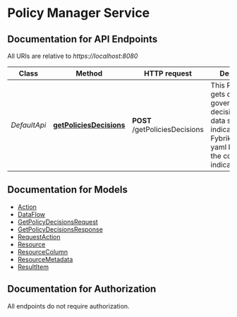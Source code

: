 # Policy Manager Service

<a name="documentation-for-api-endpoints"></a>
## Documentation for API Endpoints

All URIs are relative to *https://localhost:8080*

Class | Method | HTTP request | Description
------------ | ------------- | ------------- | -------------
*DefaultApi* | [**getPoliciesDecisions**](Apis/DefaultApi.md#getpoliciesdecisions) | **POST** /getPoliciesDecisions | This REST API gets data governance decisions for the data sets indicated in FybrikApplication yaml based on the context indicated


<a name="documentation-for-models"></a>
## Documentation for Models

 - [Action](Models/Action.md)
 - [DataFlow](Models/DataFlow.md)
 - [GetPolicyDecisionsRequest](Models/GetPolicyDecisionsRequest.md)
 - [GetPolicyDecisionsResponse](Models/GetPolicyDecisionsResponse.md)
 - [RequestAction](Models/RequestAction.md)
 - [Resource](Models/Resource.md)
 - [ResourceColumn](Models/ResourceColumn.md)
 - [ResourceMetadata](Models/ResourceMetadata.md)
 - [ResultItem](Models/ResultItem.md)


<a name="documentation-for-authorization"></a>
## Documentation for Authorization

All endpoints do not require authorization.
